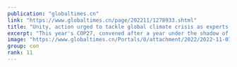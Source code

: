 ```yaml
---
publication: "globaltimes.cn"
link: "https://www.globaltimes.cn/page/202211/1278933.shtml"
title: "Unity, action urged to tackle global climate crisis as experts warn against COP27 entangled in politics"
excerpt: "This year's COP27, convened after a year under the shadow of climate disasters and an energy crisis, appeared to have made some breakthrough to include loss and damage compensation into talks, in resp"
image: "https://www.globaltimes.cn/Portals/0/attachment/2022/2022-11-07/c99e0caa-73fc-492e-8064-c29376dbde28_s.jpeg"
group: con
rank: 11
---
```

